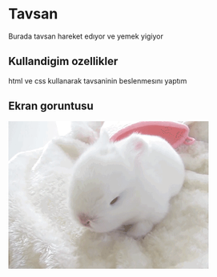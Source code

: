 <h1>Tavsan</h1>

Burada tavsan hareket edıyor ve yemek yigiyor

<h2> Kullandigim ozellikler </h2>

html ve css kullanarak tavsaninin beslenmesını yaptım

<h2> Ekran goruntusu </h2>

![](screen.gif)

